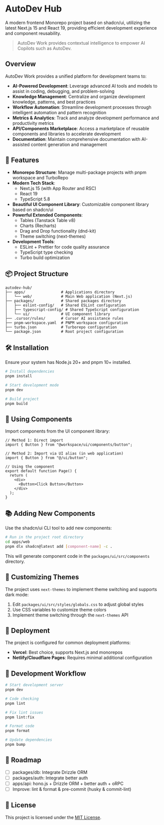 # AutoDev Hub

A modern frontend Monorepo project based on shadcn/ui, utilizing the latest Next.js 15 and React 19, providing efficient development experience and component reusability.

> AutoDev Work provides contextual intelligence to empower AI Copilots such as AutoDev.

## Overview

AutoDev Work provides a unified platform for development teams to:

- **AI-Powered Development**: Leverage advanced AI tools and models to assist in coding, debugging, and problem-solving
- **Knowledge Management**: Centralize and organize development knowledge, patterns, and best practices
- **Workflow Automation**: Streamline development processes through intelligent automation and pattern recognition
- **Metrics & Analytics**: Track and analyze development performance and productivity metrics
- **API/Components Marketplace**: Access a marketplace of reusable components and libraries to accelerate development
- **Documentation**: Maintain comprehensive documentation with AI-assisted content generation and management

## 🚀 Features

- **Monorepo Structure**: Manage multi-package projects with pnpm workspace and TurboRepo
- **Modern Tech Stack**:
  - Next.js 15 (with App Router and RSC)
  - React 19
  - TypeScript 5.8
- **Beautiful UI Component Library**: Customizable component library based on shadcn/ui
- **Powerful Extended Components**:
  - Tables (Tanstack Table v8)
  - Charts (Recharts)
  - Drag and Drop functionality (dnd-kit)
  - Theme switching (next-themes)
- **Development Tools**:
  - ESLint + Prettier for code quality assurance
  - TypeScript type checking
  - Turbo build optimization

## 📦 Project Structure

```
autodev-hub/
├── apps/                # Applications directory
│   └── web/             # Main Web application (Next.js)
├── packages/            # Shared packages directory
│   ├── eslint-config/   # Shared ESLint configuration
│   ├── typescript-config/ # Shared TypeScript configuration
│   └── ui/              # UI component library
├── .cursor/rules/       # Cursor AI assistance rules
├── pnpm-workspace.yaml  # PNPM workspace configuration
├── turbo.json           # Turborepo configuration
└── package.json         # Root project configuration
```

## 🛠️ Installation

Ensure your system has Node.js 20+ and pnpm 10+ installed.

```bash
# Install dependencies
pnpm install

# Start development mode
pnpm dev

# Build project
pnpm build
```

## 🧩 Using Components

Import components from the UI component library:

```tsx
// Method 1: Direct import
import { Button } from "@workspace/ui/components/button";

// Method 2: Import via UI alias (in web application)
import { Button } from "@/ui/button";

// Using the component
export default function Page() {
  return (
    <div>
      <Button>Click Button</Button>
    </div>
  );
}
```

## 📚 Adding New Components

Use the shadcn/ui CLI tool to add new components:

```bash
# Run in the project root directory
cd apps/web
pnpm dlx shadcn@latest add [component-name] -c .
```

This will generate component code in the `packages/ui/src/components` directory.

## 🎨 Customizing Themes

The project uses `next-themes` to implement theme switching and supports dark mode:

1. Edit `packages/ui/src/styles/globals.css` to adjust global styles
2. Use CSS variables to customize theme colors
3. Implement theme switching through the `next-themes` API

## 🚢 Deployment

The project is configured for common deployment platforms:

- **Vercel**: Best choice, supports Next.js and monorepos
- **Netlify/Cloudflare Pages**: Requires minimal additional configuration

## 🧪 Development Workflow

```bash
# Start development server
pnpm dev

# Code checking
pnpm lint

# Fix lint issues
pnpm lint:fix

# Format code
pnpm format

# Update dependencies
pnpm bump
```

## 🚀 Roadmap

- [ ] packages/db: Integrate Drizzle ORM
- [ ] packages/auth: Integrate better auth
- [ ] apps/api: hono.js + Drizzle ORM + better auth + oRPC
- [ ] Improve: lint & format & pre-commit (husky & commit-lint)

## 📄 License

This project is licensed under the [MIT License](LICENSE).
